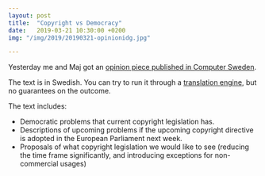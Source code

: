 ```yaml
---
layout: post
title:  "Copyright vs Democracy"
date:   2019-03-21 10:30:00 +0200
img: "/img/2019/20190321-opinionidg.jpg"

---
```


Yesterday me and Maj got an [opinion piece published in Computer Sweden](https://computersweden.idg.se/2.2683/1.716324/upphovsratten-ar-en-skam-for-demokratin).

The text is in Swedish. You can try to run it through a [translation engine](https://translate.google.com/#view=home&op=translate&sl=sv&tl=en), but no guarantees on the outcome.

The text includes:
- Democratic problems that current copyright legislation has.
- Descriptions of upcoming problems if the upcoming copyright directive is adopted in the European Parliament next week.
- Proposals of what copyright legislation we would like to see (reducing the time frame significantly, and introducing exceptions for non-commercial usages)
